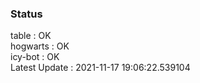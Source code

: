 ### Status


table : OK  
hogwarts : OK  
icy-bot : OK  
Latest Update : 2021-11-17 19:06:22.539104
